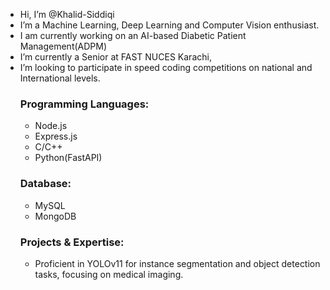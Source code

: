 - Hi, I’m @Khalid-Siddiqi
- I’m a Machine Learning, Deep Learning and Computer Vision enthusiast.
- I am currently working on an AI-based Diabetic Patient Management(ADPM) 
- I’m currently a Senior at FAST NUCES Karachi,
- I’m looking to participate in speed coding competitions on national and International levels.<br>
  ###   Programming Languages:
  * Node.js
  * Express.js
  * C/C++
  * Python(FastAPI)
  ### Database:
  * MySQL
  * MongoDB
  ### Projects & Expertise:
  * Proficient in YOLOv11 for instance segmentation and object detection tasks, focusing on medical imaging.


<!---
Khalid-Siddiqi/Khalid-Siddiqi is a ✨ special ✨ repository because its `README.md` (this file) appears on your GitHub profile.
You can click the Preview link to take a look at your changes.
--->

